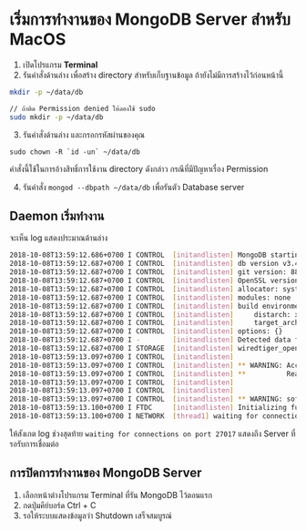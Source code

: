 
# เริ่มการทำงานของ MongoDB Server สำหรับ MacOS

1. เปิดโปรแกรม **Terminal** 
2. รันคำสั่งด้านล่าง เพื่อสร้าง directory สำหรับเก็บฐานข้อมูล ถ้ายังไม่มีการสร้างไว้ก่อนหน้านี้

```bash
mkdir -p ~/data/db

// ถ้าติด Permission denied ให้ลองใช้ sudo 
sudo mkdir -p ~/data/db
```

3. รันคำสั่งด้านล่าง และกรอกรหัสผ่านของคุณ

```
sudo chown -R `id -un` ~/data/db
```

คำสั่งนี้ใช้ในการอ้างสิทธิ์การใช้งาน directory ดังกล่าว กรณีที่มีปัญหาเรื่อง Permission

4. รันคำสั่ง `mongod --dbpath ~/data/db` เพื่อรันตัว Database server 

## Daemon เริ่มทำงาน

จะเห็น log แสดงประมาณด้านล่าง

```bash
2018-10-08T13:59:12.686+0700 I CONTROL  [initandlisten] MongoDB starting : pid=2029 port=27017 dbpath=/data/db 64-bit host=Teerasej-MacBook-Pro.local
2018-10-08T13:59:12.687+0700 I CONTROL  [initandlisten] db version v3.4.4
2018-10-08T13:59:12.687+0700 I CONTROL  [initandlisten] git version: 888390515874a9debd1b6c5d36559ca86b44babd
2018-10-08T13:59:12.687+0700 I CONTROL  [initandlisten] OpenSSL version: OpenSSL 1.0.2p  14 Aug 2018
2018-10-08T13:59:12.687+0700 I CONTROL  [initandlisten] allocator: system
2018-10-08T13:59:12.687+0700 I CONTROL  [initandlisten] modules: none
2018-10-08T13:59:12.687+0700 I CONTROL  [initandlisten] build environment:
2018-10-08T13:59:12.687+0700 I CONTROL  [initandlisten]     distarch: x86_64
2018-10-08T13:59:12.687+0700 I CONTROL  [initandlisten]     target_arch: x86_64
2018-10-08T13:59:12.687+0700 I CONTROL  [initandlisten] options: {}
2018-10-08T13:59:12.687+0700 I -        [initandlisten] Detected data files in /data/db created by the 'wiredTiger' storage engine, so setting the active storage engine to 'wiredTiger'.
2018-10-08T13:59:12.687+0700 I STORAGE  [initandlisten] wiredtiger_open config: create,cache_size=7680M,session_max=20000,eviction=(threads_min=4,threads_max=4),config_base=false,statistics=(fast),log=(enabled=true,archive=true,path=journal,compressor=snappy),file_manager=(close_idle_time=100000),checkpoint=(wait=60,log_size=2GB),statistics_log=(wait=0),
2018-10-08T13:59:13.097+0700 I CONTROL  [initandlisten] 
2018-10-08T13:59:13.097+0700 I CONTROL  [initandlisten] ** WARNING: Access control is not enabled for the database.
2018-10-08T13:59:13.097+0700 I CONTROL  [initandlisten] **          Read and write access to data and configuration is unrestricted.
2018-10-08T13:59:13.097+0700 I CONTROL  [initandlisten] 
2018-10-08T13:59:13.097+0700 I CONTROL  [initandlisten] 
2018-10-08T13:59:13.097+0700 I CONTROL  [initandlisten] ** WARNING: soft rlimits too low. Number of files is 256, should be at least 1000
2018-10-08T13:59:13.100+0700 I FTDC     [initandlisten] Initializing full-time diagnostic data capture with directory '/data/db/diagnostic.data'
2018-10-08T13:59:13.100+0700 I NETWORK  [thread1] waiting for connections on port 27017
```

ให้สังเกต log ช่วงสุดท้าย `waiting for connections on port 27017` แสดงถึง Server ที่รอรับการเชื่อมต่อ

## การปิดการทำงานของ MongoDB Server 

1. เลือกหน้าต่างโปรแกรม Terminal ที่รัน MongoDB ไว้ตอนแรก
2. กดปุ่มคีย์บอร์ด Ctrl + C 
3. รอให้ระบบแสดงข้อมูลว่า Shutdown เสร็จสมบูรณ์